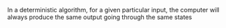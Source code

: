
In a deterministic algorithm, for a given particular input, the computer will always produce the same output going through the same states